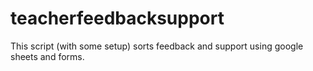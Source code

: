 # teacherfeedbacksupport
This script (with some setup) sorts feedback and support using google sheets and forms.
